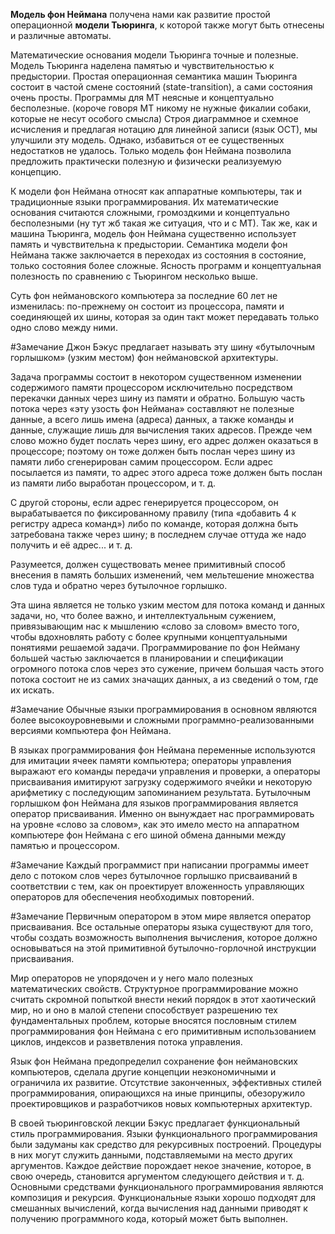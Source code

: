 **Модель фон Неймана** получена нами как развитие простой операционной **модели Тьюринга**, к которой также могут быть отнесены и различные автоматы. 

Математические основания модели Тьюринга точные и полезные. Модель Тьюринга наделена памятью и чувствительностью к предыстории. Простая операционная семантика машин Тьюринга состоит в частой смене состояний (state-transition), а сами состояния очень просты. Программы для МТ неясные и концептуально бесполезные. (короче говоря МТ никому не нужные фикалии собаки, которые не несут особого смысла) Строя диаграммное и схемное исчисления и предлагая нотацию для линейной записи (язык ОСТ), мы улучшили эту модель. Однако, избавиться от ее существенных недостатков не удалось. Только модель фон Неймана позволила предложить практически полезную и физически реализуемую концепцию.

К модели фон Неймана относят как аппаратные компьютеры, так и традиционные языки программирования. Их математические основания считаются сложными, громоздкими и концептуально бесполезными (ну тут жб такая же ситуация, что и с МТ). Так же, как и машина Тьюринга, модель фон Неймана существенно использует память и чувствительна к предыстории. Семантика модели фон Неймана также заключается в переходах из состояния в состояние, только состояния более сложные. Ясность программ и концептуальная полезность по сравнению с Тьюрингом несколько выше.

Суть фон неймановского компьютера за последние 60 лет не изменилась: по-прежнему он состоит из процессора, памяти и соединяющей их шины, которая за один такт может передавать только одно слово между ними. 

#Замечание Джон Бэкус предлагает называть эту шину «бутылочным горлышком» (узким местом) фон неймановской архитектуры.

Задача программы состоит в некотором существенном изменении содержимого памяти процессором исключительно посредством перекачки данных через шину из памяти и обратно. Большую часть потока через «эту узость фон Неймана» составляют не полезные данные, а всего лишь имена (адреса) данных, а также команды и данные, служащие лишь для вычисления таких адресов. Прежде чем слово можно будет послать через шину, его адрес должен оказаться в процессоре; поэтому он тоже должен быть послан через шину из памяти либо сгенерирован самим процессором. Если адрес посылается из памяти, то адрес этого адреса тоже должен быть послан из памяти либо выработан процессором, и т. д.

С другой стороны, если адрес генерируется процессором, он вырабатывается по фиксированному правилу (типа «добавить 4 к регистру адреса команд») либо по команде, которая должна быть затребована также через шину; в последнем случае оттуда же надо получить и её адрес... и т. д.

Разумеется, должен существовать менее примитивный способ внесения в память больших изменений, чем мельтешение множества слов туда и обратно через бутылочное горлышко. 

Эта шина является не только узким местом для потока команд и данных задачи, но, что более важно, и интеллектуальным сужением, привязывающим нас к мышлению «слово за словом» вместо того, чтобы вдохновлять работу с более крупными концептуальными понятиями решаемой задачи. Программирование по фон Нейману большей частью заключается в планировании и спецификации огромного потока слов через это сужение, причем большая часть этого потока состоит не из самих значащих данных, а из сведений о том, где их искать.

#Замечание Обычные языки программирования в основном являются более высокоуровневыми и сложными программно-реализованными версиями компьютера фон Неймана.

В языках программирования фон Неймана переменные используются для имитации ячеек памяти компьютера; операторы управления выражают его команды передачи управления и проверки, а операторы присваивания имитируют загрузку содержимого ячейки и некоторую арифметику с последующим запоминанием результата. Бутылочным горлышком фон Неймана для языков программирования является оператор присваивания. Именно он вынуждает нас программировать на уровне «слово за словом», как это имело место на аппаратном компьютере фон Неймана с его шиной обмена данными между памятью и процессором.

#Замечание Каждый программист при написании программы имеет дело с потоком слов через бутылочное горлышко присваиваний в соответствии с тем, как он проектирует вложенность управляющих операторов для обеспечения необходимых повторений.

#Замечание Первичным оператором в этом мире является оператор присваивания. Все остальные операторы языка существуют для того, чтобы создать возможность выполнения вычисления, которое должно основываться на этой примитивной бутылочно-горлочной инструкции присваивания.

Мир операторов не упорядочен и у него мало полезных математических свойств. Структурное программирование можно считать скромной попыткой внести некий порядок в этот хаотический мир, но и оно в малой степени способствует разрешению тех фундаментальных проблем, которые вносятся пословным стилем программирования фон Неймана с его примитивным использованием циклов, индексов и разветвления потока управления.

Язык фон Неймана предопределил сохранение фон неймановских компьютеров, сделала другие концепции неэкономичными и ограничила их развитие. Отсутствие законченных, эффективных стилей программирования, опирающихся на иные принципы, обезоружило проектировщиков и разработчиков новых компьютерных архитектур.

В своей тьюринговской лекции Бэкус предлагает функциональный стиль программирования. Языки функционального программирования были задуманы как средство для рекурсивных построений. Процедуры в них могут служить данными, подставляемыми на место других аргументов. Каждое действие порождает некое значение, которое, в свою очередь, становится аргументом следующего действия и т. д. Основными средствами функционального программирования являются композиция и рекурсия. Функциональные языки хорошо подходят для смешанных вычислений, когда вычисления над данными приводят к получению программного кода, который может быть выполнен.